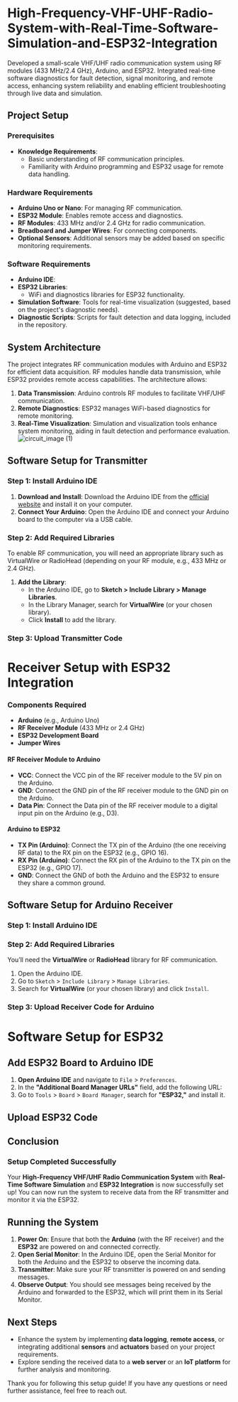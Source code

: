# High-Frequency-VHF-UHF-Radio-System-with-Real-Time-Software-Simulation-and-ESP32-Integration
Developed a small-scale VHF/UHF radio communication system using RF modules (433 MHz/2.4 GHz), Arduino, and ESP32. Integrated real-time software diagnostics for fault detection, signal monitoring, and remote access, enhancing system reliability and enabling efficient troubleshooting through live data and simulation.

## Project Setup

### Prerequisites
- **Knowledge Requirements**:
  - Basic understanding of RF communication principles.
  - Familiarity with Arduino programming and ESP32 usage for remote data handling.

### Hardware Requirements
- **Arduino Uno or Nano**: For managing RF communication.
- **ESP32 Module**: Enables remote access and diagnostics.
- **RF Modules**: 433 MHz and/or 2.4 GHz for radio communication.
- **Breadboard and Jumper Wires**: For connecting components.
- **Optional Sensors**: Additional sensors may be added based on specific monitoring requirements.

### Software Requirements
- **Arduino IDE**:
- **ESP32 Libraries**:
  - WiFi and diagnostics libraries for ESP32 functionality.
- **Simulation Software**: Tools for real-time visualization (suggested, based on the project's diagnostic needs).
- **Diagnostic Scripts**: Scripts for fault detection and data logging, included in the repository.

## System Architecture
The project integrates RF communication modules with Arduino and ESP32 for efficient data acquisition. RF modules handle data transmission, while ESP32 provides remote access capabilities. The architecture allows:
1. **Data Transmission**: Arduino controls RF modules to facilitate VHF/UHF communication.
2. **Remote Diagnostics**: ESP32 manages WiFi-based diagnostics for remote monitoring.
3. **Real-Time Visualization**: Simulation and visualization tools enhance system monitoring, aiding in fault detection and performance evaluation.
![circuit_image (1)](https://github.com/user-attachments/assets/598cae9c-4134-4d1f-8f01-410f75cd1ce9)

## Software Setup for Transmitter

### Step 1: Install Arduino IDE
1. **Download and Install**: Download the Arduino IDE from the [official website](https://www.arduino.cc/en/software) and install it on your computer.
2. **Connect Your Arduino**: Open the Arduino IDE and connect your Arduino board to the computer via a USB cable.

### Step 2: Add Required Libraries
To enable RF communication, you will need an appropriate library such as VirtualWire or RadioHead (depending on your RF module, e.g., 433 MHz or 2.4 GHz).

1. **Add the Library**:
   - In the Arduino IDE, go to **Sketch > Include Library > Manage Libraries**.
   - In the Library Manager, search for **VirtualWire** (or your chosen library).
   - Click **Install** to add the library.

### Step 3: Upload Transmitter Code
# Receiver Setup with ESP32 Integration

### Components Required
- **Arduino** (e.g., Arduino Uno)
- **RF Receiver Module** (433 MHz or 2.4 GHz)
- **ESP32 Development Board**
- **Jumper Wires**

#### RF Receiver Module to Arduino
- **VCC**: Connect the VCC pin of the RF receiver module to the 5V pin on the Arduino.
- **GND**: Connect the GND pin of the RF receiver module to the GND pin on the Arduino.
- **Data Pin**: Connect the Data pin of the RF receiver module to a digital input pin on the Arduino (e.g., D3).

#### Arduino to ESP32
- **TX Pin (Arduino)**: Connect the TX pin of the Arduino (the one receiving RF data) to the RX pin on the ESP32 (e.g., GPIO 16).
- **RX Pin (Arduino)**: Connect the RX pin of the Arduino to the TX pin on the ESP32 (e.g., GPIO 17).
- **GND**: Connect the GND of both the Arduino and the ESP32 to ensure they share a common ground.

## Software Setup for Arduino Receiver

### Step 1: Install Arduino IDE

### Step 2: Add Required Libraries
You’ll need the **VirtualWire** or **RadioHead** library for RF communication.

1. Open the Arduino IDE.
2. Go to `Sketch` > `Include Library` > `Manage Libraries`.
3. Search for **VirtualWire** (or your chosen library) and click `Install`.

### Step 3: Upload Receiver Code for Arduino

# Software Setup for ESP32

## Add ESP32 Board to Arduino IDE

1. **Open Arduino IDE** and navigate to `File` > `Preferences`.
2. In the **"Additional Board Manager URLs"** field, add the following URL:
3. Go to `Tools` > `Board` > `Board Manager`, search for **"ESP32,"** and install it.

## Upload ESP32 Code


## Conclusion

### Setup Completed Successfully
Your **High-Frequency VHF/UHF Radio Communication System** with **Real-Time Software Simulation** and **ESP32 Integration** is now successfully set up! You can now run the system to receive data from the RF transmitter and monitor it via the ESP32.

## Running the System

1. **Power On**: Ensure that both the **Arduino** (with the RF receiver) and the **ESP32** are powered on and connected correctly.
2. **Open Serial Monitor**: In the Arduino IDE, open the Serial Monitor for both the Arduino and the ESP32 to observe the incoming data.
3. **Transmitter**: Make sure your RF transmitter is powered on and sending messages.
4. **Observe Output**: You should see messages being received by the Arduino and forwarded to the ESP32, which will print them in its Serial Monitor.

## Next Steps

- Enhance the system by implementing **data logging**, **remote access**, or integrating additional **sensors** and **actuators** based on your project requirements.
- Explore sending the received data to a **web server** or an **IoT platform** for further analysis and monitoring.

Thank you for following this setup guide! If you have any questions or need further assistance, feel free to reach out.



